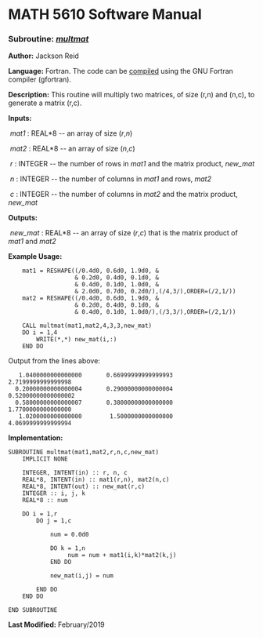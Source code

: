 # MATH 5610 Software Manual

### Subroutine: [_multmat_](../multmat.f90)

**Author:** Jackson Reid

**Language:** Fortran. The code can be [compiled](compilation.md) using the GNU Fortran compiler (gfortran).

**Description:** This routine will multiply two matrices, of size (r,n) and (n,c), to generate a matrix (r,c).

**Inputs:** 

​        _mat1_ : REAL*8 -- an array of size (_r_,_n_)

​	_mat2_ : REAL*8 -- an array of size (_n_,_c_)

​	_r_ : INTEGER -- the number of rows in _mat1_ and the matrix product, _new_mat_

​	_n_ : INTEGER -- the number of columns in _mat1_ and rows, _mat2_

​	_c_ : INTEGER -- the number of columns in _mat2_ and the matrix product, _new_mat_

**Outputs:** 

​	_new_mat_ : REAL*8 -- an array of size (_r_,_c_) that is the matrix product of _mat1_ and _mat2_ 

**Example Usage:** 

```
    mat1 = RESHAPE((/0.4d0, 0.6d0, 1.9d0, &
                   & 0.2d0, 0.4d0, 0.1d0, &
                   & 0.4d0, 0.1d0, 1.0d0, &
                   & 2.0d0, 0.7d0, 0.2d0/),(/4,3/),ORDER=(/2,1/))
    mat2 = RESHAPE((/0.4d0, 0.6d0, 1.9d0, &
                   & 0.2d0, 0.4d0, 0.1d0, &
                   & 0.4d0, 0.1d0, 1.0d0/),(/3,3/),ORDER=(/2,1/))

    CALL multmat(mat1,mat2,4,3,3,new_mat)
    DO i = 1,4
        WRITE(*,*) new_mat(i,:)
    END DO
```
Output from the lines above:
```
   1.0400000000000000       0.66999999999999993        2.7199999999999998     
  0.20000000000000004       0.29000000000000004       0.52000000000000002     
  0.58000000000000007       0.38000000000000000        1.7700000000000000     
   1.0200000000000000        1.5000000000000000        4.0699999999999994
```
**Implementation:**

```
SUBROUTINE multmat(mat1,mat2,r,n,c,new_mat)
    IMPLICIT NONE

    INTEGER, INTENT(in) :: r, n, c
    REAL*8, INTENT(in) :: mat1(r,n), mat2(n,c)
    REAL*8, INTENT(out) :: new_mat(r,c)
    INTEGER :: i, j, k
    REAL*8 :: num

    DO i = 1,r
        DO j = 1,c

            num = 0.0d0

            DO k = 1,n
                 num = num + mat1(i,k)*mat2(k,j)
            END DO

            new_mat(i,j) = num

        END DO
    END DO

END SUBROUTINE
```



**Last Modified:** February/2019

